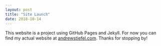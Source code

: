 ```yaml
---
layout: post
title: "Site Launch"
date: 2018-10-14
---
```


This website is a project using GitHub Pages and Jekyll. For now you can find my actual website at [andrewstiefel.com](https://andrewstiefel.com). Thanks for stopping by!